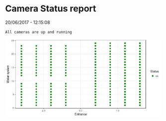 Camera Status report
================
20/06/2017 - 12:15:08

    All cameras are up and running

![](camreport_files/figure-markdown_github/unnamed-chunk-2-1.png)
